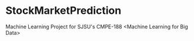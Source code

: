 # StockMarketPrediction
Machine Learning Project for SJSU's CMPE-188 &lt;Machine Learning for Big Data>
